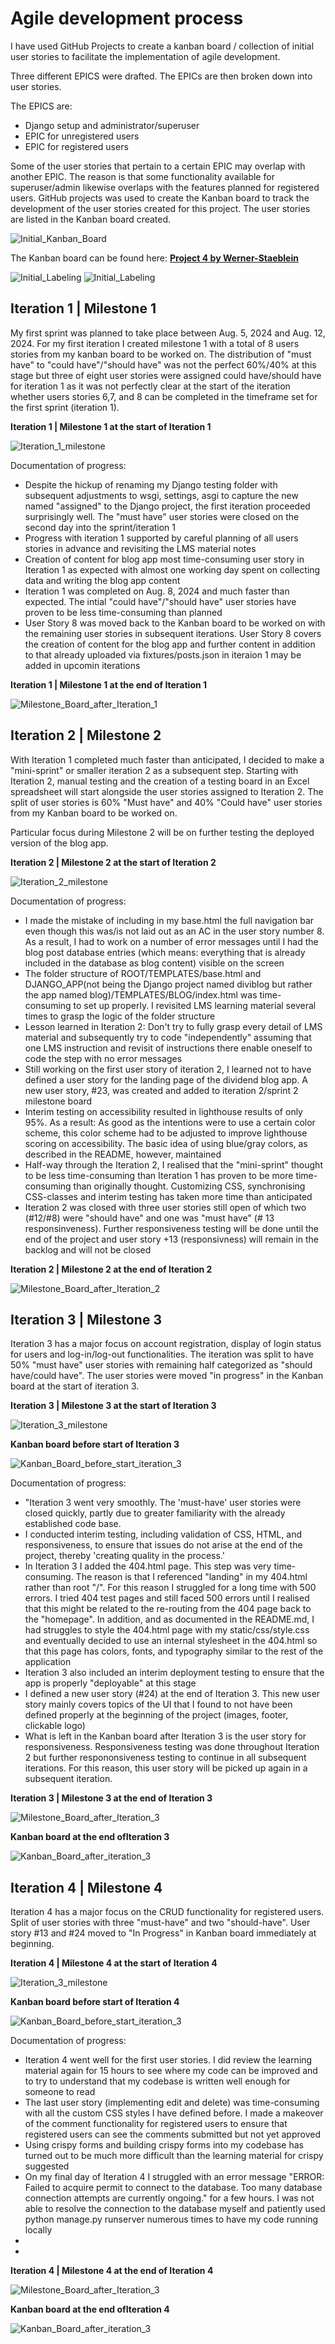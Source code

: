 # Agile development process

I have used GitHub Projects to create a kanban board / collection of initial user stories to facilitate the implementation of agile development.

Three different EPICS were drafted. The EPICs are then broken down into user stories. 

The EPICS are:
-	Django setup and administrator/superuser
-	EPIC for unregistered users
-	EPIC for registered users

Some of the user stories that pertain to a certain EPIC may overlap with another EPIC. The reason is that some functionality available for superuser/admin likewise overlaps with the features planned for registered users.
GitHub projects was used to create the Kanban board to track the development of the user stories created for this project. The user stories are listed in the Kanban board created.

![Initial_Kanban_Board](docs/agile/initial_kanban_board_at_start_of_project.png)

The Kanban board can be found here: 
**[Project 4 by Werner-Staeblein](https://github.com/users/Werner-Staeblein/projects/24)**

![Initial_Labeling](docs/agile/initial_labeling_at_start_of_project_part1.png)
![Initial_Labeling](docs/agile/initial_labeling_at_start_of_project_part2.png)

## Iteration 1 | Milestone 1

My first sprint was planned to take place between Aug. 5, 2024 and Aug. 12, 2024. For my first iteration I created milestone 1 with a total of 8 users stories from my kanban board to be worked on.
The distribution of "must have" to "could have"/"should have" was not the perfect 60%/40% at this stage but three of eight user stories were assigned could have/should have for iteration 1 as it was
not perfectly clear at the start of the iteration whether users stories 6,7, and 8 can be completed in the timeframe set for the first sprint (iteration 1).

**Iteration 1 | Milestone 1 at the start of Iteration 1**

![Iteration_1_milestone](docs/agile/iteration_1_milestone.png)

Documentation of progress:

- Despite the hickup of renaming my Django testing folder with subsequent adjustments to wsgi, settings, asgi to capture the new named "assigned" to the Django project, the first iteration proceeded surprisingly well. The "must have" user stories were closed on the second day into the sprint/iteration 1
- Progress with iteration 1 supported by careful planning of all users stories in advance and revisiting the LMS material notes
- Creation of content for blog app most time-consuming user story in Iteration 1 as expected with almost one working day spent on collecting data and writing the blog app content
- Iteration 1 was completed on Aug. 8, 2024 and much faster than expected. The intial "could have"/"should have" user stories have proven to be less time-consuming than planned
- User Story 8 was moved back to the Kanban board to be worked on with the remaining user stories in subsequent iterations. User Story 8 covers the creation of content for the blog app and further content in addition to that already uploaded via fixtures/posts.json in iteraion 1 may be added in upcomin iterations

**Iteration 1 | Milestone 1 at the end of Iteration 1**

![Milestone_Board_after_Iteration_1](docs/agile/iteration_1_milestone_board_after_iteration_1_completed.png)


## Iteration 2 | Milestone 2

With Iteration 1 completed much faster than anticipated, I decided to make a "mini-sprint" or smaller iteration 2 as a subsequent step.
Starting with Iteration 2, manual testing and the creation of a testing board in an Excel spreadsheet will start alongside the user stories assigned to Iteration 2. The split of user stories is 60% "Must have" and 40% "Could have" user stories from my Kanban board to be worked on.

Particular focus during Milestone 2 will be on further testing the deployed version of the blog app.

**Iteration 2 | Milestone 2 at the start of Iteration 2**

![Iteration_2_milestone](docs/agile/iteration_2_milestone.png)

Documentation of progress:

- I made the mistake of including in my base.html the full navigation bar even though this was/is not laid out as an AC in the user story number 8. As a result, I had to work on a number of error messages until I had the blog post database entries (which means: everything that is already included in the database as blog content) visible on the screen
- The folder structure of ROOT/TEMPLATES/base.html and DJANGO_APP(not being the Django project named diviblog but rather the app named blog)/TEMPLATES/BLOG/index.html was time-consuming to set up properly. I revisited LMS learning material several times to grasp the logic of the folder structure
- Lesson learned in Iteration 2: Don't try to fully grasp every detail of LMS material and subsequently try to code "independently" assuming that one LMS instruction and revisit of instructions there enable oneself to code the step with no error messages
- Still working on the first user story of iteration 2, I learned not to have defined a user story for the landing page of the dividend blog app. A new user story, #23, was created and added to iteration 2/sprint 2 milestone board
- Interim testing on accessibility resulted in lighthouse results of only 95%. As a result: As good as the intentions were to use a certain color scheme, this color scheme had to be adjusted to improve lighthouse scoring on accessibility. The basic idea of using blue/gray colors, as described in the README, however, maintained
- Half-way through the Iteration 2, I realised that the "mini-sprint" thought to be less time-consuming than Iteration 1 has proven to be more time-consuming than originally thought. Customizing CSS, synchronising CSS-classes and interim testing has taken more time than anticipated
- Iteration 2 was closed with three user stories still open of which two (#12/#8) were "should have" and one was "must have" (# 13 responsinveness). Further responsiveness testing will be done until the end of the project and user story +13 (responsivness) will remain in the backlog and will not be closed

**Iteration 2 | Milestone 2 at the end of Iteration 2**

![Milestone_Board_after_Iteration_2](docs/agile/iteration_2_milestone_board_after_iteration_2_completed.png)

## Iteration 3 | Milestone 3

Iteration 3 has a major focus on account registration, display of login status for users and log-in/log-out functionalities. The iteration was split to have 50% "must have" user stories with remaining half categorized as "should have/could have". The user stories were moved "in progress" in the Kanban board at the start of iteration 3.

**Iteration 3 | Milestone 3 at the start of Iteration 3**

![Iteration_3_milestone](docs/agile/iteration_3_milestone.png)

**Kanban board before start of Iteration 3**

![Kanban_Board_before_start_iteration_3](docs/agile/kanban_board_at_start_of_iteration_3.png)

Documentation of progress:

- "Iteration 3 went very smoothly. The 'must-have' user stories were closed quickly, partly due to greater familiarity with the already established code base.
- I conducted interim testing, including validation of CSS, HTML, and responsiveness, to ensure that issues do not arise at the end of the project, thereby 'creating quality in the process.'
- In Iteration 3 I added the 404.html page. This step was very time-consuming. The reason is that I referenced "landing" in my 404.html rather than root "/". For this reason I struggled for a long time with 500 errors. I tried 404 test pages and still faced 500 errors until I realised that this might be related to the re-routing from the 404 page back to the "homepage". In addition, and as documented in the README.md, I had struggles to style the 404.html page with my static/css/style.css and eventually decided to use an internal stylesheet in the 404.html so that this page has colors, fonts, and typography similar to the rest of the application
- Iteration 3 also included an interim deployment testing to ensure that the app is properly "deployable" at this stage
- I defined a new user story (#24) at the end of Iteration 3. This new user story mainly covers topics of the UI that I found to not have been defined properly at the beginning of the project (images, footer, clickable logo)
- What is left in the Kanban board after Iteration 3 is the user story for responsiveness. Responsiveness testing was done throughout Iteration 2 but further respononsiveness testing to continue in all subsequent iterations. For this reason, this user story will be picked up again in a subsequent iteration.

**Iteration 3 | Milestone 3 at the end of Iteration 3**

![Milestone_Board_after_Iteration_3](docs/agile/iteration_3_milestone_board_after_iteration_3_completed.png)

**Kanban board at the end ofIteration 3**

![Kanban_Board_after_iteration_3](docs/agile/kanban_board_at_end_of_iteration_3.png)


## Iteration 4 | Milestone 4

Iteration 4 has a major focus on the CRUD functionality for registered users. Split of user stories with three "must-have" and two "should-have". User story #13 and #24 moved to "In Progress" in Kanban board immediately at beginning.

**Iteration 4 | Milestone 4 at the start of Iteration 4**

![Iteration_3_milestone](docs/agile/iteration_4_milestone_board_before_iteration_4.png)

**Kanban board before start of Iteration 4**

![Kanban_Board_before_start_iteration_3](docs/agile/kanban_board_at_start_of_iteration_4.png)

Documentation of progress:

- Iteration 4 went well for the first user stories. I did review the learning material again for 15 hours to see where my code can be improved and to try to understand that my codebase is written well enough for someone to read
- The last user story (implementing edit and delete) was time-consuming with all the custom CSS styles I have defined before. I made a makeover of the comment functionality for registered users to ensure that registered users can see the comments submitted but not yet approved
- Using crispy forms and building crispy forms into my codebase has turned out to be much more difficult than the learning material for crispy suggested
- On my final day of Iteration 4 I struggled with an error message "ERROR:  Failed to acquire permit to connect to the database. Too many database connection attempts are currently ongoing." for a few hours. I was not able to resolve the connection to the database myself and patiently used python manage.py runserver numerous times to have my code running locally
- 
- 

**Iteration 4 | Milestone 4 at the end of Iteration 4**

![Milestone_Board_after_Iteration_3](docs/agile/)

**Kanban board at the end ofIteration 4**

![Kanban_Board_after_iteration_3](docs/agile)







